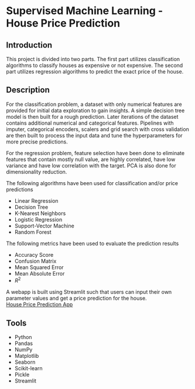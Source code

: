 # Supervised Machine Learning - House Price Prediction

## Introduction
This project is divided into two parts. The first part utilizes classification algorithms to classify houses as expensive or not expensive. The second part utilizes regression algorithms to predict the exact price of the house.

## Description
For the classification problem, a dataset with only numerical features are provided for initial data exploration to gain insights. A simple decision tree model is then built for a rough prediction. Later iterations of the dataset contains additional numerical and categorical features. Pipelines with imputer, categorical encoders, scalers and grid search with cross validation are then built to process the input data and tune the hyperparameters for more precise predictions. 

For the regression problem, feature selection have been done to eliminate features that contain mostly null value, are highly correlated, have low variance and have low correlation with the target. PCA is also done for dimensionality reduction. 

The following algorithms have been used for classification and/or price predictions
- Linear Regression
- Decision Tree
- K-Nearest Neighbors
- Logistic Regression
- Support-Vector Machine
- Random Forest

The following metrics have been used to evaluate the prediction results
- Accuracy Score
- Confusion Matrix
- Mean Squared Error
- Mean Absolute Error
- $R^2$

A webapp is built using Streamlit such that users can input their own parameter values and get a price prediction for the house.<br>
<a href="https://presthisbutton-house-price-predictio-knn-model-streamlit-ze9try.streamlitapp.com/" target="_blank">House Price Prediction App</a>

## Tools
- Python
- Pandas
- NumPy
- Matplotlib
- Seaborn
- Scikit-learn
- Pickle
- Streamlit
